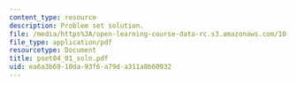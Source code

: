 ```yaml
---
content_type: resource
description: Problem set solution.
file: /media/https%3A/open-learning-course-data-rc.s3.amazonaws.com/10-37-chemical-and-biological-reaction-engineering-spring-2007/ea6a3b6910da93f6a79da311a8b60932_pset04_01_soln.pdf
file_type: application/pdf
resourcetype: Document
title: pset04_01_soln.pdf
uid: ea6a3b69-10da-93f6-a79d-a311a8b60932
---
```

